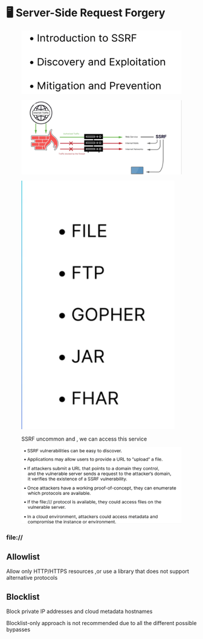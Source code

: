 # 🖥️ Server-Side Request Forgery

<figure><img src=".gitbook/assets/image (8).png" alt=""><figcaption></figcaption></figure>

<figure><img src=".gitbook/assets/image (9).png" alt=""><figcaption></figcaption></figure>

<figure><img src=".gitbook/assets/image (10).png" alt=""><figcaption><p>SSRF uncommon and , we can access this service</p></figcaption></figure>

<figure><img src=".gitbook/assets/image (12).png" alt=""><figcaption></figcaption></figure>

### file://&#x20;



## Allowlist&#x20;

Allow only HTTP/HTTPS resources ,or use a library that does not support alternative protocols

## Blocklist&#x20;

Block private IP addresses and cloud metadata hostnames

Blocklist-only approach is not recommended due to all the different possible bypasses
